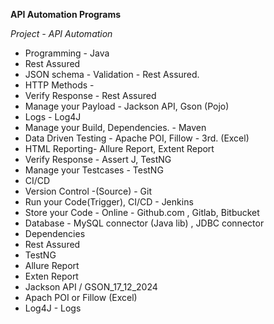 **API Automation Programs**

_Project - API Automation_

* Programming - Java
* Rest Assured
* JSON schema - Validation - Rest Assured.
* HTTP Methods -
* Verify Response - Rest Assured
* Manage your Payload - Jackson API, Gson (Pojo)
* Logs - Log4J
* Manage your Build, Dependencies. - Maven
* Data Driven Testing - Apache POI, Fillow - 3rd. (Excel)
* HTML Reporting- Allure Report, Extent Report
* Verify Response - Assert J, TestNG
* Manage your Testcases - TestNG
* CI/CD
* Version Control -(Source) - Git
* Run your Code(Trigger), CI/CD - Jenkins
* Store your Code - Online - Github.com , Gitlab, Bitbucket
* Database - MySQL connector (Java lib) , JDBC connector
* Dependencies
* Rest Assured
* TestNG
* Allure Report
* Exten Report
* Jackson API / GSON_17_12_2024
* Apach POI or Fillow (Excel)
* Log4J - Logs
